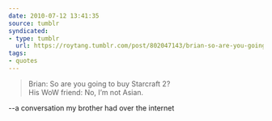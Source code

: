 ```yaml
---
date: 2010-07-12 13:41:35
source: tumblr
syndicated:
- type: tumblr
  url: https://roytang.tumblr.com/post/802047143/brian-so-are-you-going-to-buy-starcraft-2-his
tags:
- quotes
---
```


<blockquote>Brian: So are you going to buy Starcraft 2?<br/>
His WoW friend: No, I&rsquo;m not Asian.</blockquote>

--a conversation my brother had over the internet